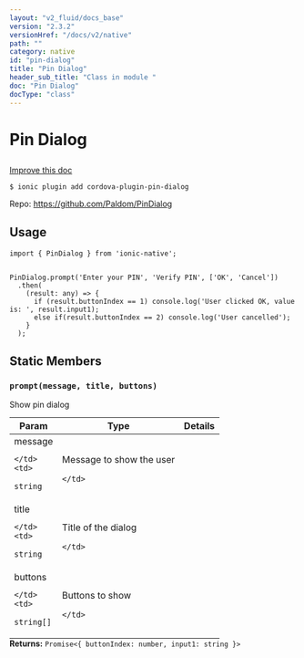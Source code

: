 ```yaml
---
layout: "v2_fluid/docs_base"
version: "2.3.2"
versionHref: "/docs/v2/native"
path: ""
category: native
id: "pin-dialog"
title: "Pin Dialog"
header_sub_title: "Class in module "
doc: "Pin Dialog"
docType: "class"
---
```








<h1 class="api-title">
  
  Pin Dialog
  

  

  </h1>

<a class="improve-v2-docs" href="http://github.com/driftyco/ionic-native/edit/master/src/plugins/pin-dialog.ts#L0">
  Improve this doc
</a>



<!-- decorators -->





<pre><code>$ ionic plugin add cordova-plugin-pin-dialog</code></pre>
<p>Repo:
  <a href="https://github.com/Paldom/PinDialog">
    https://github.com/Paldom/PinDialog
  </a>
</p>

<!-- description -->




<!-- if doc.decorators -->

<!-- @usage tag -->

<h2>Usage</h2>

<pre><code class="lang-typescript">import { PinDialog } from &#39;ionic-native&#39;;


PinDialog.prompt(&#39;Enter your PIN&#39;, &#39;Verify PIN&#39;, [&#39;OK&#39;, &#39;Cancel&#39;])
  .then(
    (result: any) =&gt; {
      if (result.buttonIndex == 1) console.log(&#39;User clicked OK, value is: &#39;, result.input1);
      else if(result.buttonIndex == 2) console.log(&#39;User cancelled&#39;);
    }
  );
</code></pre>




<!-- @property tags -->


<h2>Static Members</h2>

<div id="prompt"></div>
<h3><code>prompt(message,&nbsp;title,&nbsp;buttons)</code>
  
</h3>




Show pin dialog


<table class="table param-table" style="margin:0;">
  <thead>
  <tr>
    <th>Param</th>
    <th>Type</th>
    <th>Details</th>
  </tr>
  </thead>
  <tbody>
  
  <tr>
    <td>
      message
      
      
    </td>
    <td>
      
<code>string</code>
    </td>
    <td>
      <p>Message to show the user</p>

      
    </td>
  </tr>
  
  <tr>
    <td>
      title
      
      
    </td>
    <td>
      
<code>string</code>
    </td>
    <td>
      <p>Title of the dialog</p>

      
    </td>
  </tr>
  
  <tr>
    <td>
      buttons
      
      
    </td>
    <td>
      
<code>string[]</code>
    </td>
    <td>
      <p>Buttons to show</p>

      
    </td>
  </tr>
  
  </tbody>
</table>





<div class="return-value" markdown="1">
  <i class="icon ion-arrow-return-left"></i>
  <b>Returns:</b> 
<code>Promise&lt;{ buttonIndex: number, input1: string }&gt;</code> 
</div>




<!-- methods on the class -->



<!-- other classes -->

<!-- end other classes -->

<!-- interfaces -->

<!-- end interfaces -->

<!-- related link --><!-- end content block -->


<!-- end body block -->

